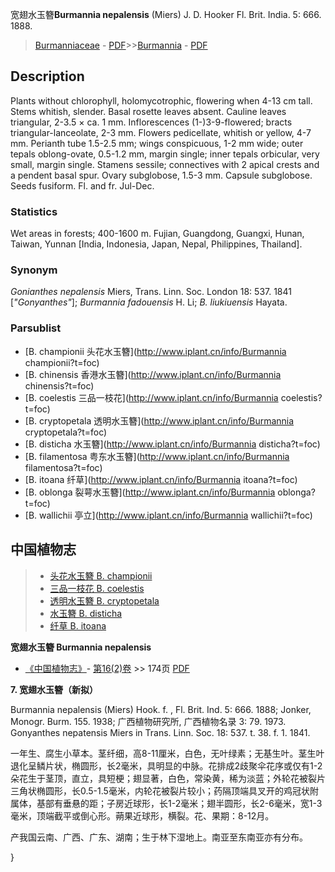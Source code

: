 宽翅水玉簪**Burmannia nepalensis** (Miers) J. D. Hooker Fl. Brit. India. 5: 666. 1888.

> [Burmanniaceae](http://www.iplant.cn/info/Burmanniaceae?t=foc) - [PDF](http://www.iplant.cn/foc/pdf/Burmanniaceae.pdf)>>[Burmannia](http://www.iplant.cn/info/Burmannia?t=foc) - [PDF](http://www.iplant.cn/foc/pdf/Burmannia.pdf)

## Description

Plants without chlorophyll, holomycotrophic, flowering when 4-13 cm tall. Stems whitish, slender. Basal rosette leaves absent. Cauline leaves triangular, 2-3.5 × ca. 1 mm. Inflorescences (1-)3-9-flowered; bracts triangular-lanceolate, 2-3 mm. Flowers pedicellate, whitish or yellow, 4-7 mm. Perianth tube 1.5-2.5 mm; wings conspicuous, 1-2 mm wide; outer tepals oblong-ovate, 0.5-1.2 mm, margin single; inner tepals orbicular, very small, margin single. Stamens sessile; connectives with 2 apical crests and a pendent basal spur. Ovary subglobose, 1.5-3 mm. Capsule subglobose. Seeds fusiform. Fl. and fr. Jul-Dec.

### Statistics
Wet areas in forests; 400-1600 m. Fujian, Guangdong, Guangxi, Hunan, Taiwan, Yunnan [India, Indonesia, Japan, Nepal, Philippines, Thailand].

### Synonym
*Gonianthes nepalensis* Miers, Trans. Linn. Soc. London 18: 537. 1841 [*\"Gonyanthes\"*]; *Burmannia fadouensis* H. Li; *B. liukiuensis* Hayata.

### Parsublist

* [B.  championii  头花水玉簪](http://www.iplant.cn/info/Burmannia championii?t=foc)
* [B.  chinensis  香港水玉簪](http://www.iplant.cn/info/Burmannia chinensis?t=foc)
* [B.  coelestis  三品一枝花](http://www.iplant.cn/info/Burmannia coelestis?t=foc)
* [B.  cryptopetala  透明水玉簪](http://www.iplant.cn/info/Burmannia cryptopetala?t=foc)
* [B.  disticha  水玉簪](http://www.iplant.cn/info/Burmannia disticha?t=foc)
* [B.  filamentosa  粤东水玉簪](http://www.iplant.cn/info/Burmannia filamentosa?t=foc)
* [B.  itoana  纤草](http://www.iplant.cn/info/Burmannia itoana?t=foc)
* [B.  oblonga  裂萼水玉簪](http://www.iplant.cn/info/Burmannia oblonga?t=foc)
* [B.  wallichii  亭立](http://www.iplant.cn/info/Burmannia wallichii?t=foc)

## 中国植物志

> * [头花水玉簪  B.  championii](Burmannia-championii-头花水玉簪.md)
> * [三品一枝花  B.  coelestis](Burmannia-coelestis-三品一枝花.md)
> * [透明水玉簪  B.  cryptopetala](Burmannia-cryptopetala-透明水玉簪.md)
> * [水玉簪  B.  disticha](Burmannia-disticha-水玉簪.md)
> * [纤草  B.  itoana](Burmannia-itoana-纤草.md)

**宽翅水玉簪 Burmannia nepalensis**

* [《中国植物志》](http://www.iplant.cn/frps)- [第16(2)卷](http://www.iplant.cn/frps/vol/16(2)) >> 174页 [PDF](http://www.iplant.cn/frps/pdf/16(2)/174.pdf)

**7. 宽翅水玉簪（新拟）**

Burmannia nepalensis (Miers) Hook. f. , Fl. Brit. Ind. 5: 666. 1888; Jonker, Monogr. Burm. 155. 1938; 广西植物研究所, 广西植物名录 3: 79. 1973. Gonyanthes nepatensis Miers in Trans. Linn. Soc. 18: 537. t. 38. f. 1. 1841.

一年生、腐生小草本。茎纤细，高8-11厘米，白色，无叶绿素；无基生叶。茎生叶退化呈鳞片状，椭圆形，长2毫米，具明显的中脉。花排成2歧聚伞花序或仅有1-2朵花生于茎顶，直立，具短梗；翅显著，白色，常染黄，稀为淡蓝；外轮花被裂片三角状椭圆形，长0.5-1.5毫米，内轮花被裂片较小；药隔顶端具叉开的鸡冠状附属体，基部有垂悬的距；子房近球形，长1-2毫米；翅半圆形，长2-6毫米，宽1-3毫米，顶端截平或倒心形。蒴果近球形，横裂。花、果期：8-12月。

产我国云南、广西、广东、湖南；生于林下湿地上。南亚至东南亚亦有分布。

}